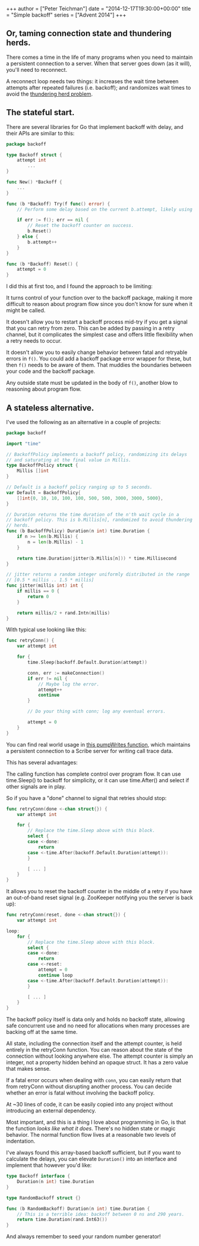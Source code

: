 +++
author = ["Peter Teichman"]
date = "2014-12-17T19:30:00+00:00"
title = "Simple backoff"
series = ["Advent 2014"]
+++

## Or, taming connection state and thundering herds.

There comes a time in the life of many programs when you need to
maintain a persistent connection to a server. When that server goes
down (as it will), you'll need to reconnect.

A reconnect loop needs two things: it increases the wait time between
attempts after repeated failures (i.e. backoff); and randomizes wait
times to avoid the [thundering herd
problem](http://en.wikipedia.org/wiki/Thundering_herd_problem).

## The stateful start.

There are several libraries for Go that implement backoff with delay,
and their APIs are similar to this:

```go
package backoff

type Backoff struct {
	attempt int
        ...
}

func New() *Backoff {
	...
}

func (b *Backoff) Try(f func() error) {
	// Perform some delay based on the current b.attempt, likely using time.Sleep().

	if err := f(); err == nil {
		// Reset the backoff counter on success.
		b.Reset()
	} else {
		b.attempt++
	}
}

func (b *Backoff) Reset() {
	attempt = 0
}
```

I did this at first too, and I found the approach to be limiting:

It turns control of your function over to the backoff package, making
it more difficult to reason about program flow since you don't know
for sure when it might be called.

It doesn't allow you to restart a backoff process mid-try if you get a
signal that you can retry from zero. This can be added by passing in a
retry channel, but it complicates the simplest case and offers little
flexibility when a retry needs to occur.

It doesn't allow you to easily change behavior between fatal and
retryable errors in `f()`. You could add a backoff package error
wrapper for these, but then `f()` needs to be aware of them. That
muddies the boundaries between your code and the backoff package.

Any outside state must be updated in the body of `f()`, another blow
to reasoning about program flow.

## A stateless alternative.

I've used the following as an alternative in a couple of projects:

```go
package backoff

import "time"

// BackoffPolicy implements a backoff policy, randomizing its delays
// and saturating at the final value in Millis.
type BackoffPolicy struct {
	Millis []int
}

// Default is a backoff policy ranging up to 5 seconds.
var Default = BackoffPolicy{
	[]int{0, 10, 10, 100, 100, 500, 500, 3000, 3000, 5000},
}

// Duration returns the time duration of the n'th wait cycle in a
// backoff policy. This is b.Millis[n], randomized to avoid thundering
// herds.
func (b BackoffPolicy) Duration(n int) time.Duration {
	if n >= len(b.Millis) {
		n = len(b.Millis) - 1
	}

	return time.Duration(jitter(b.Millis[n])) * time.Millisecond
}

// jitter returns a random integer uniformly distributed in the range
// [0.5 * millis .. 1.5 * millis]
func jitter(millis int) int {
	if millis == 0 {
		return 0
	}

	return millis/2 + rand.Intn(millis)
}
```

With typical use looking like this:

```go
func retryConn() {
	var attempt int

	for {
		time.Sleep(backoff.Default.Duration(attempt))

		conn, err := makeConnection()
		if err != nil {
			// Maybe log the error.
			attempt++
			continue
		}

		// Do your thing with conn; log any eventual errors.

		attempt = 0
	}
}
```

You can find real world usage in [this pumpWrites
function](https://github.com/spacemonkeygo/monitor/blob/c18860ccb55edc52e761551989e78a605ff58bb2/trace/scribe.go#L66),
which maintains a persistent connection to a Scribe server for writing
call trace data.

This has several advantages:

The calling function has complete control over program flow. It can
use time.Sleep() to backoff for simplicity, or it can use time.After()
and select if other signals are in play.

So if you have a "done" channel to signal that retries should stop:

```go
func retryConn(done <-chan struct{}) {
	var attempt int

	for {
		// Replace the time.Sleep above with this block.
		select {
		case <-done:
			return
		case <-time.After(backoff.Default.Duration(attempt)):
		}

		[ ... ]
	}
}

```

It allows you to reset the backoff counter in the middle of a retry if
you have an out-of-band reset signal (e.g. ZooKeeper notifying you the
server is back up):

```go
func retryConn(reset, done <-chan struct{}) {
	var attempt int

loop:
	for {
		// Replace the time.Sleep above with this block.
		select {
		case <-done:
			return
		case <-reset:
			attempt = 0
			continue loop
		case <-time.After(backoff.Default.Duration(attempt)):
		}

		[ ... ]
	}
}
```

The backoff policy itself is data only and holds no backoff state,
allowing safe concurrent use and no need for allocations when many
processes are backing off at the same time.

All state, including the connection itself and the attempt counter, is
held entirely in the retryConn function. You can reason about the
state of the connection without looking anywhere else. The attempt
counter is simply an integer, not a property hidden behind an opaque
struct. It has a zero value that makes sense.

If a fatal error occurs when dealing with `conn`, you can easily
return that from retryConn without disrupting another process. You can
decide whether an error is fatal without involving the backoff policy.

At ~30 lines of code, it can be easily copied into any project without
introducing an external dependency.

Most important, and this is a thing I love about programming in Go, is
that the function *looks like what it does*. There's no hidden state
or magic behavior. The normal function flow lives at a reasonable two
levels of indentation.

I've always found this array-based backoff sufficient, but if you want
to calculate the delays, you can elevate `Duration()` into an
interface and implement that however you'd like:

```go
type Backoff interface {
	Duration(n int) time.Duration
}

type RandomBackoff struct {}

func (b RandomBackoff) Duration(n int) time.Duration {
	// This is a terrible idea: backoff between 0 ns and 290 years.
	return time.Duration(rand.Int63())
}
```

And always remember to seed your random number generator!
